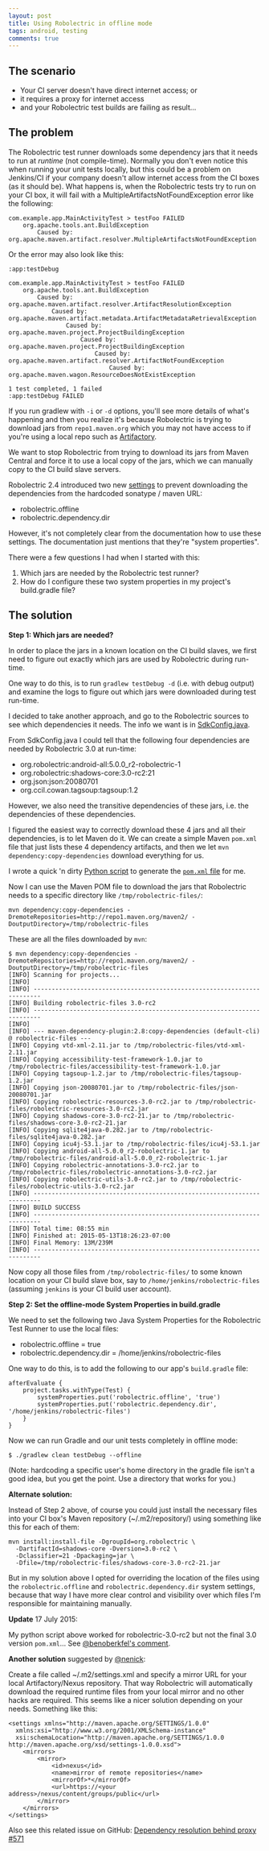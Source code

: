 ```yaml
---
layout: post
title: Using Robolectric in offline mode
tags: android, testing
comments: true
---
```


## The scenario

- Your CI server doesn't have direct internet access; or
- it requires a proxy for internet access
- and your Robolectric test builds are failing as result...

## The problem

The Robolectric test runner downloads some dependency jars that it needs to run at *runtime* (not compile-time). Normally you don't even notice this when running your unit tests locally, but this could be a problem on Jenkins/CI if your company doesn't allow internet access from the CI boxes (as it should be). What happens is, when the Robolectric tests try to run on your CI box, it will fail with a MultipleArtifactsNotFoundException error like the following:

    com.example.app.MainActivityTest > testFoo FAILED
        org.apache.tools.ant.BuildException
            Caused by: org.apache.maven.artifact.resolver.MultipleArtifactsNotFoundException

Or the error may also look like this:

    :app:testDebug

    com.example.app.MainActivityTest > testFoo FAILED
        org.apache.tools.ant.BuildException
            Caused by: org.apache.maven.artifact.resolver.ArtifactResolutionException
                Caused by: org.apache.maven.artifact.metadata.ArtifactMetadataRetrievalException
                    Caused by: org.apache.maven.project.ProjectBuildingException
                        Caused by: org.apache.maven.project.ProjectBuildingException
                            Caused by: org.apache.maven.artifact.resolver.ArtifactNotFoundException
                                Caused by: org.apache.maven.wagon.ResourceDoesNotExistException

    1 test completed, 1 failed
    :app:testDebug FAILED

If you run gradlew with `-i` or `-d` options, you'll see more details of what's happening and then you realize it's because Robolectric is trying to download jars from `repo1.maven.org` which you may not have access to if you're using a local repo such as [Artifactory](http://www.jfrog.com/open-source/).

We want to stop Robolectric from trying to download its jars from Maven Central and force it to use a local copy of the jars, which we can manually copy to the CI build slave servers.

Robolectric 2.4 introduced two new [settings](http://robolectric.org/configuring/) to prevent downloading the dependencies from the hardcoded sonatype / maven URL:

- robolectric.offline
- robolectric.dependency.dir

However, it's not completely clear from the documentation how to use these settings. The documentation just mentions that they're "system properties".

There were a few questions I had when I started with this:

1. Which jars are needed by the Robolectric test runner?
2. How do I configure these two system properties in my project's build.gradle file?

## The solution

**Step 1: Which jars are needed?**

In order to place the jars in a known location on the CI build slaves, we first need to figure out exactly which jars are used by Robolectric during run-time.

One way to do this, is to run `gradlew testDebug -d` (i.e. with debug output) and examine the logs to figure out which jars were downloaded during test run-time.

I decided to take another approach, and go to the Robolectric sources to see which dependencies it needs. The info we want is in [SdkConfig.java](https://github.com/robolectric/robolectric/blob/master/robolectric/src/main/java/org/robolectric/internal/SdkConfig.java).

From SdkConfig.java I could tell that the following four dependencies are needed by Robolectric 3.0 at run-time:

- org.robolectric:android-all:5.0.0_r2-robolectric-1
- org.robolectric:shadows-core:3.0-rc2:21
- org.json:json:20080701
- org.ccil.cowan.tagsoup:tagsoup:1.2

However, we also need the transitive dependencies of these jars, i.e. the dependencies of these dependencies.

I figured the easiest way to correctly download these 4 jars and all their dependencies, is to let Maven do it. We can create a simple Maven `pom.xml` file that just lists these 4 dependency artifacts, and then we let `mvn dependency:copy-dependencies` download everything for us.

I wrote a quick 'n dirty [Python script](https://gist.github.com/glombard/2fdb883de1d50fb51d1a) to generate the [`pom.xml` file](https://gist.github.com/glombard/2fdb883de1d50fb51d1a#file-pom-xml) for me.

<script src="https://gist.github.com/glombard/2fdb883de1d50fb51d1a.js?file=pom.xml"></script>

Now I can use the Maven POM file to download the jars that Robolectric needs to a specific directory like `/tmp/robolectric-files/`:

    mvn dependency:copy-dependencies -DremoteRepositories=http://repo1.maven.org/maven2/ -DoutputDirectory=/tmp/robolectric-files

These are all the files downloaded by `mvn`:

    $ mvn dependency:copy-dependencies -DremoteRepositories=http://repo1.maven.org/maven2/ -DoutputDirectory=/tmp/robolectric-files
    [INFO] Scanning for projects...
    [INFO]
    [INFO] ------------------------------------------------------------------------
    [INFO] Building robolectric-files 3.0-rc2
    [INFO] ------------------------------------------------------------------------
    [INFO]
    [INFO] --- maven-dependency-plugin:2.8:copy-dependencies (default-cli) @ robolectric-files ---
    [INFO] Copying vtd-xml-2.11.jar to /tmp/robolectric-files/vtd-xml-2.11.jar
    [INFO] Copying accessibility-test-framework-1.0.jar to /tmp/robolectric-files/accessibility-test-framework-1.0.jar
    [INFO] Copying tagsoup-1.2.jar to /tmp/robolectric-files/tagsoup-1.2.jar
    [INFO] Copying json-20080701.jar to /tmp/robolectric-files/json-20080701.jar
    [INFO] Copying robolectric-resources-3.0-rc2.jar to /tmp/robolectric-files/robolectric-resources-3.0-rc2.jar
    [INFO] Copying shadows-core-3.0-rc2-21.jar to /tmp/robolectric-files/shadows-core-3.0-rc2-21.jar
    [INFO] Copying sqlite4java-0.282.jar to /tmp/robolectric-files/sqlite4java-0.282.jar
    [INFO] Copying icu4j-53.1.jar to /tmp/robolectric-files/icu4j-53.1.jar
    [INFO] Copying android-all-5.0.0_r2-robolectric-1.jar to /tmp/robolectric-files/android-all-5.0.0_r2-robolectric-1.jar
    [INFO] Copying robolectric-annotations-3.0-rc2.jar to /tmp/robolectric-files/robolectric-annotations-3.0-rc2.jar
    [INFO] Copying robolectric-utils-3.0-rc2.jar to /tmp/robolectric-files/robolectric-utils-3.0-rc2.jar
    [INFO] ------------------------------------------------------------------------
    [INFO] BUILD SUCCESS
    [INFO] ------------------------------------------------------------------------
    [INFO] Total time: 08:55 min
    [INFO] Finished at: 2015-05-13T18:26:23-07:00
    [INFO] Final Memory: 13M/239M
    [INFO] ------------------------------------------------------------------------

Now copy all those files from `/tmp/robolectric-files/` to some known location on your CI build slave box, say to `/home/jenkins/robolectric-files` (assuming `jenkins` is your CI build user account).

**Step 2: Set the offline-mode System Properties in build.gradle**

We need to set the following two Java System Properties for the Robolectric Test Runner to use the local files:

* robolectric.offline = true
* robolectric.dependency.dir = /home/jenkins/robolectric-files

One way to do this, is to add the following to our app's `build.gradle` file:

    afterEvaluate {
        project.tasks.withType(Test) {
            systemProperties.put('robolectric.offline', 'true')
            systemProperties.put('robolectric.dependency.dir', '/home/jenkins/robolectric-files')
        }
    }

Now we can run Gradle and our unit tests completely in offline mode:

    $ ./gradlew clean testDebug --offline

(Note: hardcoding a specific user's home directory in the gradle file isn't a good idea, but you get the point. Use a directory that works for you.)

**Alternate solution:**

Instead of Step 2 above, of course you could just install the necessary files into your CI box's Maven repository (~/.m2/repository/) using something like this for each of them:

    mvn install:install-file -DgroupId=org.robolectric \
      -DartifactId=shadows-core -Dversion=3.0-rc2 \
      -Dclassifier=21 -Dpackaging=jar \
      -Dfile=/tmp/robolectric-files/shadows-core-3.0-rc2-21.jar

But in my solution above I opted for overriding the location of the files using the `robolectric.offline` and `robolectric.dependency.dir` system settings, because that way I have more clear control and visibility over which files I'm responsible for maintaining manually.

**Update** 17 July 2015:

My python script above worked for robolectric-3.0-rc2 but not the final 3.0 version `pom.xml`... See [@benoberkfel's comment](https://gist.github.com/glombard/2fdb883de1d50fb51d1a#comment-1464721).

**Another solution** suggested by [@nenick](https://github.com/robolectric/robolectric/issues/571#issuecomment-93361462):

Create a file called ~/.m2/settings.xml and specify a mirror URL for your local Artifactory/Nexus repository. That way Robolectric will automatically download the required runtime files from your local mirror and no other hacks are required. This seems like a nicer solution depending on your needs. Something like this:

    <settings xmlns="http://maven.apache.org/SETTINGS/1.0.0"
      xmlns:xsi="http://www.w3.org/2001/XMLSchema-instance"
      xsi:schemaLocation="http://maven.apache.org/SETTINGS/1.0.0 http://maven.apache.org/xsd/settings-1.0.0.xsd">
        <mirrors>
            <mirror>
                <id>nexus</id>
                <name>mirror of remote repositories</name>
                <mirrorOf>*</mirrorOf>
                <url>https://<your address>/nexus/content/groups/public</url>
            </mirror>
        </mirrors>
    </settings>

Also see this related issue on GitHub: [Dependency resolution behind proxy #571](https://github.com/robolectric/robolectric/issues/571)
